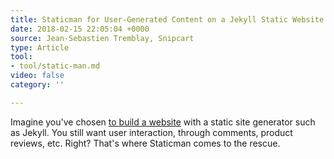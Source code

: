 ```yaml
---
title: Staticman for User-Generated Content on a Jekyll Static Website
date: 2018-02-15 22:05:04 +0000
source: Jean-Sebastien Tremblay, Snipcart
type: Article
tool:
- tool/static-man.md
video: false
category: ''

---
```

Imagine you've chosen [to build a website](https://snipcart.com/blog/static-site-e-commerce-part-2-integrating-snipcart-with-jekyll) with a static site generator such as Jekyll. You still want user interaction, through comments, product reviews, etc. Right? That's where Staticman comes to the rescue.